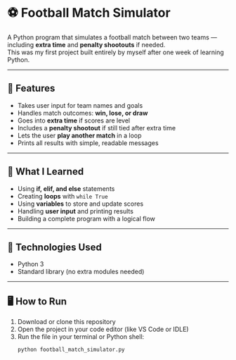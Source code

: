 # ⚽ Football Match Simulator

A Python program that simulates a football match between two teams — including **extra time** and **penalty shootouts** if needed.  
This was my first project built entirely by myself after one week of learning Python.

---

## 🎯 Features
- Takes user input for team names and goals  
- Handles match outcomes: **win, lose, or draw**  
- Goes into **extra time** if scores are level  
- Includes a **penalty shootout** if still tied after extra time  
- Lets the user **play another match** in a loop  
- Prints all results with simple, readable messages  

---

## 🧠 What I Learned
- Using **if, elif, and else** statements  
- Creating **loops** with `while True`  
- Using **variables** to store and update scores  
- Handling **user input** and printing results  
- Building a complete program with a logical flow  

---

## 🧰 Technologies Used
- Python 3  
- Standard library (no extra modules needed)

---

## 🖥️ How to Run
1. Download or clone this repository  
2. Open the project in your code editor (like VS Code or IDLE)  
3. Run the file in your terminal or Python shell:
   ```bash
   python football_match_simulator.py



